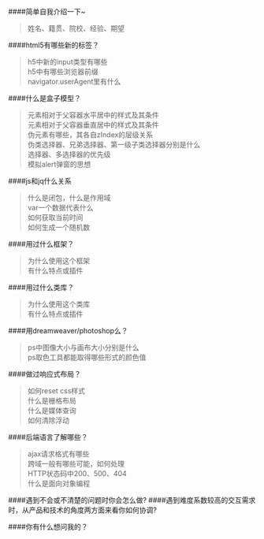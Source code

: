 ####简单自我介绍一下~
>姓名、籍贯、院校、经验、期望<br>

####html5有哪些新的标签？
>h5中新的input类型有哪些<br>
>h5中有哪些浏览器前缀<br>
>navigator.userAgent里有什么<br>

####什么是盒子模型？
>元素相对于父容器水平居中的样式及其条件<br>
>元素相对于父容器垂直居中的样式及其条件<br>
>伪元素有哪些，其各自zIndex的层级关系<br>
>伪类选择器、兄弟选择器、第一级子类选择器分别是什么<br>
>选择器、多选择器的优先级<br>
>模拟alert弹窗的思想<br>

####js和jq什么关系
>什么是闭包，什么是作用域<br>
>var一个数据代表什么<br>
>如何获取当前时间<br>
>如何生成一个随机数<br>

####用过什么框架？
>为什么使用这个框架<br>
>有什么特点或插件<br>

####用过什么类库？
>为什么使用这个类库<br>
>有什么特点或插件<br>

####用dreamweaver/photoshop么？
>ps中图像大小与画布大小分别是什么<br>
>ps取色工具都能取得哪些形式的颜色值<br>

####做过响应式布局？
>如何reset css样式<br>
>什么是栅格布局<br>
>什么是媒体查询<br>
>如何清除浮动<br>

####后端语言了解哪些？
>ajax请求格式有哪些<br>
>跨域一般有哪些可能，如何处理<br>
>HTTP状态码中200、500、404<br>
>什么是面向对象编程<br>

####遇到不会或不清楚的问题时你会怎么做?
####遇到难度系数较高的交互需求时，从产品和技术的角度两方面来看你如何协调?

####你有什么想问我的？
